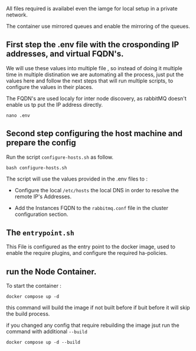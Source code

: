 All files required is availabel even the iamge for local setup in a private network.

The container use mirrored queues and enable the mirroring of the queues. 

## First step the .env file with the crosponding IP addresses, and virtual FQDN's.

We will use these values into multiple file , so instead of doing it multiple time in multiple distination we are automating all the process, just put the values here and follow the next steps that will run multiple scripts, to configure the values in their places. 


The FQDN's are used localy for inter node discovery, as rabbitMQ doesn't enable us tp put the IP address directly.

```
nano .env 
```


## Second step configuring the host machine and prepare the config

Run the script `configure-hosts.sh` as follow.
```
bash configure-hosts.sh 
```
The script will use the values provided in the .env files to :
- Configure the local `/etc/hosts` the local DNS in order to resolve the remote IP's Addresses.

- Add the Instances FQDN to the `rabbitmq.conf` file in the cluster configuration section.

## The `entrypoint.sh`
This File is configured as the entry point to the docker image,  used to enable the require plugins, and configure the required ha-policies. 

## run the Node Container.
To start the container :

```
docker compose up -d
```
this command will build the image if not built before if buit before it will skip the build process.

if you changed any config that require rebuilding the image jsut run the command with additional `--build`

```
docker compose up -d --build
```
